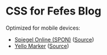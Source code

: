 CSS for Fefes Blog
==================

Optimized for mobile devices:

* [Spiegel Online (SPON)](https://blog.fefe.de/?css=https://lastzero.github.io/fefe-css/spon.css) ([Source](https://lastzero.github.io/fefe-css/spon.css))
* [Yello Marker](https://blog.fefe.de/?css=https://lastzero.github.io/fefe-css/yellow-marker.css) ([Source](https://lastzero.github.io/fefe-css/yellow-marker.css))

